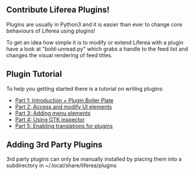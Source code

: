 ## Contribute Liferea Plugins!

Plugins are usually in Python3 and it is easier than ever to change
core behaviours of Liferea using plugins!

To get an idea how simple it is to modify or extend Liferea with 
a plugin have a look at "bold-unread.py" which grabs a handle to
the feed list and changes the visual rendering of feed titles.

## Plugin Tutorial

To help you getting started there is a tutorial on writing plugins:

- [Part 1: Introduction + Plugin Boiler Plate](https://lzone.de/liferea/blog/Writing-Liferea-Plugins-Tutorial-Part-1)
- [Part 2: Access and modify UI elements](https://lzone.de/liferea/blog/Writing-Liferea-Plugins-Tutorial-Part-2)
- [Part 3: Adding menu elements](https://lzone.de/liferea/blog/Writing-Liferea-Plugins-Tutorial-Part-3)
- [Part 4: Using GTK inspector](https://lzone.de/liferea/blog/Writing-Liferea-Plugins-Tutorial-Part-4)
- [Part 5: Enabling translations for plugins](https://lzone.de/liferea/blog/Writing-Liferea-Plugins-Tutorial-Part-5)

## Adding 3rd Party Plugins

3rd party plugins can only be manually installed by placing them into
a subdirectory in ~/.local/share/liferea/plugins